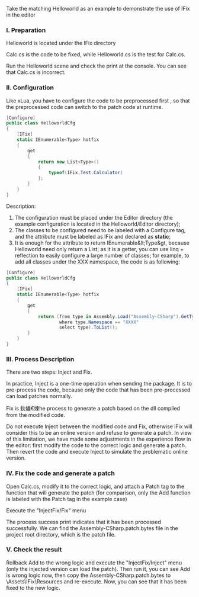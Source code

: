 Take the matching Helloworld as an example to demonstrate the use of IFix in the editor

### I. Preparation

Helloworld is located under the IFix directory

Calc.cs is the code to be fixed, while Helloworld.cs is the test for Calc.cs.

Run the Helloworld scene and check the print at the console. You can see that Calc.cs is incorrect.

### II. Configuration

Like xLua, you have to configure the code to be preprocessed first , so that the preprocessed code can switch to the patch code at runtime.

~~~csharp
[Configure]
public class HelloworldCfg
{
    [IFix]
    static IEnumerable<Type> hotfix
    {
        get
        {
            return new List<Type>()
            {
                typeof(IFix.Test.Calculator)
            };
        }
    }
}
~~~

Description:

1. The configuration must be placed under the Editor directory (the example configuration is located in the Helloworld/Editor directory);
2. The classes to be configured need to be labeled with a Configure tag, and the attribute must be labeled as IFix and declared as **static**;
3. It is enough for the attribute to return IEnumerable\&lt;Type\&gt, because Helloworld need only return a List; as it is a getter, you can use linq + reflection to easily configure a large number of classes; for example, to add all classes under the XXX namespace, the code is as following:

~~~csharp
[Configure]
public class HelloworldCfg
{
    [IFix]
    static IEnumerable<Type> hotfix
    {
        get
        {
            return (from type in Assembly.Load("Assembly-CSharp").GetTypes()
                    where type.Namespace == "XXXX"
                    select type).ToList();
        }
    }
}
~~~


### III. Process Description

There are two steps: Inject and Fix.

In practice, Inject is a one-time operation when sending the package. It is to pre-process the code, because only the code that has been pre-processed can load patches normally.

Fix is 鈥嬧€媡he process to generate a patch based on the dll compiled from the modified code.

Do not execute Inject between the modified code and Fix, otherwise iFix will consider this to be an online version and refuse to generate a patch. In view of this limitation, we have made some adjustments in the experience flow in the editor: first modify the code to the correct logic and generate a patch. Then revert the code and execute Inject to simulate the problematic online version.

### IV. Fix the code and generate a patch

Open Calc.cs, modify it to the correct logic, and attach a Patch tag to the function that will generate the patch (for comparison, only the Add function is labeled with the Patch tag in the example case)

Execute the "InjectFix/Fix" menu

The process success print indicates that it has been processed successfully. We can find the Assembly-CSharp.patch.bytes file in the project root directory, which is the patch file.

### V. Check the result

Rollback Add to the wrong logic and execute the "InjectFix/Inject" menu (only the injected version can load the patch). Then run it, you can see Add is wrong logic now, then copy the Assembly-CSharp.patch.bytes to \Assets\IFix\Resources and re-execute. Now, you can see that it has been fixed to the new logic.
